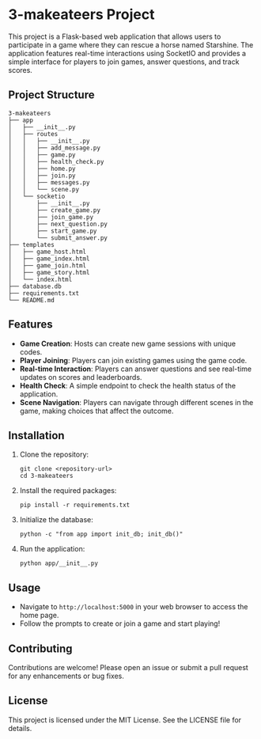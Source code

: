 # 3-makeateers Project

This project is a Flask-based web application that allows users to participate in a game where they can rescue a horse named Starshine. The application features real-time interactions using SocketIO and provides a simple interface for players to join games, answer questions, and track scores.

## Project Structure

```
3-makeateers
├── app
│   ├── __init__.py
│   ├── routes
│   │   ├── __init__.py
│   │   ├── add_message.py
│   │   ├── game.py
│   │   ├── health_check.py
│   │   ├── home.py
│   │   ├── join.py
│   │   ├── messages.py
│   │   └── scene.py
│   └── socketio
│       ├── __init__.py
│       ├── create_game.py
│       ├── join_game.py
│       ├── next_question.py
│       ├── start_game.py
│       └── submit_answer.py
├── templates
│   ├── game_host.html
│   ├── game_index.html
│   ├── game_join.html
│   ├── game_story.html
│   └── index.html
├── database.db
├── requirements.txt
└── README.md
```

## Features

- **Game Creation**: Hosts can create new game sessions with unique codes.
- **Player Joining**: Players can join existing games using the game code.
- **Real-time Interaction**: Players can answer questions and see real-time updates on scores and leaderboards.
- **Health Check**: A simple endpoint to check the health status of the application.
- **Scene Navigation**: Players can navigate through different scenes in the game, making choices that affect the outcome.

## Installation

1. Clone the repository:
   ```
   git clone <repository-url>
   cd 3-makeateers
   ```

2. Install the required packages:
   ```
   pip install -r requirements.txt
   ```

3. Initialize the database:
   ```
   python -c "from app import init_db; init_db()"
   ```

4. Run the application:
   ```
   python app/__init__.py
   ```

## Usage

- Navigate to `http://localhost:5000` in your web browser to access the home page.
- Follow the prompts to create or join a game and start playing!

## Contributing

Contributions are welcome! Please open an issue or submit a pull request for any enhancements or bug fixes.

## License

This project is licensed under the MIT License. See the LICENSE file for details.